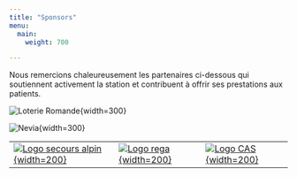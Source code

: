 ```yaml
---
title: "Sponsors"
menu:
  main:
    weight: 700

---
```

Nous remercions chaleureusement les partenaires ci-dessous qui soutiennent activement la station et contribuent à offrir ses prestations aux patients.

![Loterie Romande](/loro-logobeneficiaires-rvb.jpg){width=300}
 

![Nevia](/nevia_logo.png){width=300}


| | | |
|-|-|-|
|[![Logo secours alpin](/logo_ars_fr.svg){width=200}](https://www.secoursalpin.ch/)|[![Logo rega](/logo_rega.svg){width=200}](https://www.rega.ch/)|[![Logo CAS](/logo_cas.svg){width=200}](https://www.sac-cas.ch/)|
